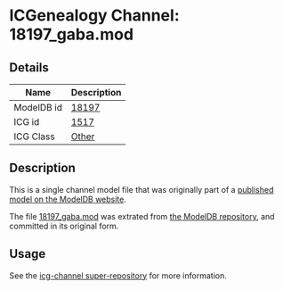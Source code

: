 # ICGenealogy Channel: 18197\_gaba.mod

## Details

Name | Description
---- | -----------
ModelDB id | [18197](http://senselab.med.yale.edu/ModelDB/ShowModel.cshtml?model=18197)
ICG id | [1517](http://icg.neurotheory.ox.ac.uk/channels/other/1517)
ICG Class | [Other](http://icg.neurotheory.ox.ac.uk/channels/other)

## Description

This is a single channel model file that was originally part of a [published model on the ModelDB website](http://senselab.med.yale.edu/mModelDB/ShowModel.cshtml?model=18197).

The file [18197\_gaba.mod](18197_gaba.mod) was extrated from [the ModelDB repository](http://senselab.med.yale.edu/ModelDB/ShowModel.cshtml?model=18197), and committed in its original form.

## Usage

See the [icg-channel super-repository](https://github.com/icgenealogy/icg-channels) for more information.